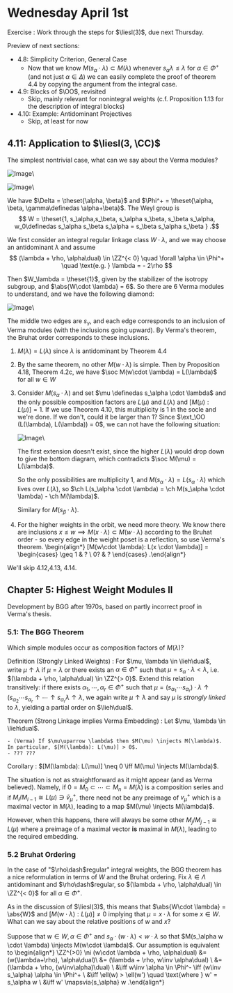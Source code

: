 # Wednesday April 1st

Exercise
: Work through the steps for $\liesl(3)$, due next Thursday.

Preview of next sections:

- 4.8: Simplicity Criterion, General Case
  - Now that we know $M(s_\alpha \cdot \lambda) \subset M(\lambda)$ whenever $s_\alpha \lambda \leq \lambda$ for $\alpha \in \Phi^+$ (and not just $\alpha \in \Delta$) we can easily complete the proof of theorem 4.4 by copying the argument from the integral case.
- 4.9: Blocks of $\OO$, revisited
  - Skip, mainly relevant for nonintegral weights (c.f. Proposition 1.13 for the description of integral blocks)
- 4.10: Example: Antidominant Projectives
  - Skip, at least for now

## 4.11: Application to $\liesl(3, \CC)$

The simplest nontrivial case, what can we say about the Verma modules?

![Image](figures/2020-04-01-09:29.png)\

![Image](figures/2020-04-01-09:29.png)\

We have $\Delta = \theset{\alpha, \beta}$ and $\Phi^+ = \theset{\alpha, \beta, \gamma\definedas \alpha+\beta}$.
The Weyl group is
$$
W = \theset{1, s_\alpha,s_\beta, s_\alpha s_\beta, s_\beta s_\alpha, w_0\definedas s_\alpha s_\beta s_\alpha = s_\beta s_\alpha s_\beta  }
.$$

We first consider an integral regular linkage class $W\cdot \lambda$, and we way choose an antidominant $\lambda$ and assume
$$
(\lambda + \rho, \alpha\dual) \in \ZZ^{< 0} \quad \forall \alpha \in \Phi^+ \quad \text{e.g. } \lambda = - 2\rho
$$

Then $W_\lambda = \theset{1}$, given by the stabilizer of the isotropy subgroup, and $\abs{W\cdot \lambda} = 6$.
So there are 6 Verma modules to understand, and we have the following diamond:


![Image](figures/2020-04-01-09:33.png)\

The middle two edges are $s_\gamma$, and each edge corresponds to an inclusion of Verma modules (with the inclusions going upward).
By Verma's theorem, the Bruhat order corresponds to these inclusions.

1. $M(\lambda) = L(\lambda)$ since $\lambda$ is antidominant by Theorem 4.4

2. By the same theorem, no other $M(w\cdot \lambda)$ is simple.
    Then by Proposition 4.18, Theorem 4.2c, we have $\soc M(w\cdot \lambda) = L(\lambda)$ for all $w\in W$

3. Consider $M(s_\alpha \cdot \lambda)$ and set $\mu \definedas s_\alpha \cdot \lambda$ and the only possible composition factors are $L(\mu)$ and $L(\lambda)$ and $[M(\mu): L(\mu) ] = 1$.
    If we use Theorem 4.10, this multiplicity is 1 in the socle and we're done.
    If we don't, could it be larger than 1? Since $\ext_\OO (L(\lambda), L(\lambda)) = 0$, we can not have the following situation:

    ![Image](figures/2020-04-01-09:36.png)\

    The first extension doesn't exist, since the higher $L(\lambda)$ would drop down to give the bottom diagram, which contradicts $\soc M(\mu) =  L(\lambda)$.

    So the only possibilities are multiplicity 1, and $M(s_\alpha \cdot \lambda) = L(s_\alpha \cdot \lambda)$ which lives over $L(\lambda)$, so $\ch L(s_\alpha \cdot \lambda) = \ch M(s_\alpha \cdot \lambda) - \ch M(\lambda)$.

    Similary for $M(s_\beta \cdot \lambda)$.

4. For the higher weights in the orbit, we need more theory.
    We know there are inclusions $x\leq w \implies M(x\cdot \lambda) \subset M(w\cdot \lambda)$ according to the Bruhat order - so every edge in the weight poset is a reflection, so use Verma's theorem.
    \begin{align*}
    [M(w\cdot \lambda): L(x \cdot \lambda)] = \begin{cases}
    \geq 1 & ? \\
    0? & ?
    \end{cases}
    .\end{align*}

We'll skip 4.12,4.13, 4.14.

## Chapter 5: Highest Weight Modules II

Development by BGG after 1970s, based on partly incorrect proof in Verma's thesis.

### 5.1: The BGG Theorem

Which simple modules occur as composition factors of $M(\lambda)$?

Definition (Strongly Linked Weights)
: For $\mu, \lambda \in \lieh\dual$, write $\mu \uparrow \lambda$ if $\mu = \lambda$ or there exists an $\alpha \in \Phi^+$ such that $\mu = s_\alpha \cdot \lambda < \lambda$, i.e. $(\lambda + \rho, \alpha\dual) \in \ZZ^{> 0}$.
  Extend this relation transitively: if there exists $\alpha_1, \cdots, \alpha_r \in \Phi^+$ such that $\mu = (s_{\alpha_1} \cdots s_{\alpha_r}) \cdot \lambda \uparrow (s_{\alpha_2} \cdots s_{\alpha_r} \uparrow \cdots \uparrow s_{\alpha_r} \lambda \uparrow \lambda$, we again write $\mu \uparrow\lambda$ and say $\mu$ is *strongly linked* to $\lambda$, yielding a partial order on $\lieh\dual$.

Theorem (Strong Linkage implies Verma Embedding)
:   Let $\mu, \lambda \in \lieh\dual$.
    
    - (Verma) If $\mu\uparrow \lambda$ then $M(\mu) \injects M(\lambda)$. In particular, $[M(\lambda): L(\mu)] > 0$.
    - ??? ???

Corollary
: $[M(\lambda): L(\mu)] \neq 0 \iff M(\mu) \injects M(\lambda)$.

The situation is not as straightforward as it might appear (and as Verma believed).
Namely, if $0 = M_0 \subset \cdots \subset M_n = M(\lambda)$ is a composition series and if $M_i / M_{i-1} \cong L(\mu) \ni \bar v_{\mu}^+$, there need not be any preimage of $v_\mu^+$ which is a maximal vector in $M(\lambda)$, leading to a map $M(\mu) \injects M(\lambda)$.

However, when this happens, there will always be some other $M_j/M_{j-1} \cong L(\mu)$ where a preimage of a maximal vector **is** maximal in $M(\lambda)$, leading to the required embedding.

### 5.2 Bruhat Ordering

In the case of "$\rho\dash$regular" integral weights, the BGG theorem has a nice reformulation in terms of $W$ and the Bruhat ordering.
Fix $\lambda \in \Lambda$ antidominant and $\rho\dash$regular, so $(\lambda + \rho, \alpha\dual) \in \ZZ^{< 0}$ for all $\alpha\in \Phi^+$.

As in the discussion of $\liesl(3)$, this means that $\abs{W\cdot \lambda} = \abs{W}$ and $[M(w\cdot \lambda) : L(\mu)] \neq 0$ implying that $\mu = x\cdot \lambda$ for some $x\in W$.
What can we say about the relative positions of $w$ and $x$?

Suppose that $w\in W, \alpha\in\Phi^+$ and $s_\alpha \cdot (w\cdot \lambda) < w\cdot \lambda$ so that $M(s_\alpha w \cdot \lambda) \injects M(w\cdot \lambda)$.
Our assumption is equivalent to
\begin{align*}
\ZZ^{>0} \ni (w\cdot \lambda + \rho, \alpha\dual) 
&= (w(\lambda+\rho), \alpha\dual)\\
&= (\lambda + \rho, w\inv \alpha\dual) \\
&= (\lambda + \rho, (w\inv\alpha)\dual) \\
&\iff w\inv \alpha \in \Phi^- \iff (w\inv s_\alpha) \alpha \in \Phi^+ \\
&\iff \ell(w) > \ell(w') \quad \text{where } w' = s_\alpha w \\
&\iff w' \mapsvia{s_\alpha} w
.\end{align*}


